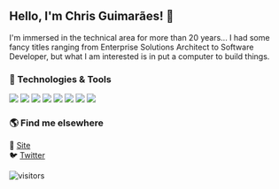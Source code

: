 ## Hello, I'm Chris Guimarães! 👋

I'm immersed in the technical area for more than 20 years... I had some fancy titles ranging from Enterprise Solutions Architect to Software Developer, but what I am interested is in put a computer to build things.

### 🔧 Technologies & Tools

![](https://img.shields.io/badge/OS-Linux-informational?style=flat&logo=linux&logoColor=white&color=6aa6f8)
![](https://img.shields.io/badge/Editor-Emacs-informational?style=flat&logo=emacs&logoColor=white&color=6aa6f8)
![](https://img.shields.io/badge/Code-Java-informational?style=flat&logo=java&logoColor=white&color=6aa6f8)
![](https://img.shields.io/badge/Code-JavaScript-informational?style=flat&logo=javascript&logoColor=white&color=6aa6f8)
![](https://img.shields.io/badge/Code-Ruby-informational?style=flat&logo=ruby&logoColor=white&color=6aa6f8)
![](https://img.shields.io/badge/Shell-Bash-informational?style=flat&logo=gnu-bash&logoColor=white&color=6aa6f8)
![](https://img.shields.io/badge/Tools-Docker-informational?style=flat&logo=docker&logoColor=white&color=6aa6f8)
![](https://img.shields.io/badge/Tools-Kubernetes-informational?style=flat&logo=kubernetes&logoColor=white&color=6aa6f8)

###  🌎 Find me elsewhere

🚀 [Site](https://imchris.me) <br>
🐦 [Twitter](https://twitter.com/csgui) <br>

  ![visitors](https://visitor-badge.glitch.me/badge?page_id=csgui.csgui)
